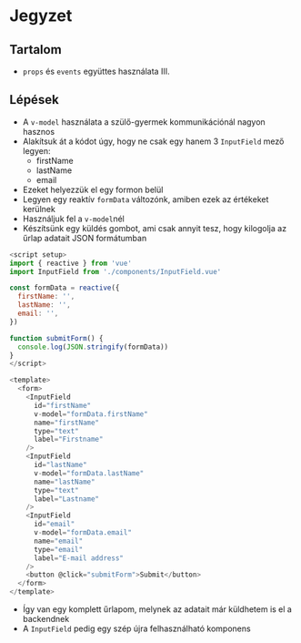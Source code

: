 # Jegyzet

## Tartalom

- `props` és `events` együttes használata III.

## Lépések

- A `v-model` használata a szülő-gyermek kommunikációnál nagyon hasznos
- Alakítsuk át a kódot úgy, hogy ne csak egy hanem 3 `InputField` mező legyen:
  - firstName
  - lastName
  - email
- Ezeket helyezzük el egy formon belül
- Legyen egy reaktív `formData` változónk, amiben ezek az értékeket kerülnek
- Használjuk fel a `v-model`nél
- Készítsünk egy küldés gombot, ami csak annyit tesz, hogy kilogolja az űrlap adatait JSON formátumban

```js
<script setup>
import { reactive } from 'vue'
import InputField from './components/InputField.vue'

const formData = reactive({
  firstName: '',
  lastName: '',
  email: '',
})

function submitForm() {
  console.log(JSON.stringify(formData))
}
</script>

<template>
  <form>
    <InputField
      id="firstName"
      v-model="formData.firstName"
      name="firstName"
      type="text"
      label="Firstname"
    />
    <InputField
      id="lastName"
      v-model="formData.lastName"
      name="lastName"
      type="text"
      label="Lastname"
    />
    <InputField
      id="email"
      v-model="formData.email"
      name="email"
      type="email"
      label="E-mail address"
    />
    <button @click="submitForm">Submit</button>
  </form>
</template>
```

- Így van egy komplett űrlapom, melynek az adatait már küldhetem is el a backendnek
- A `InputField` pedig egy szép újra felhasználható komponens
